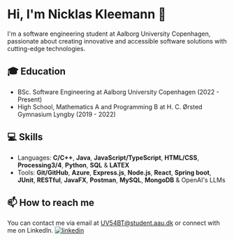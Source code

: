 # Hi, I'm Nicklas Kleemann 👋

I'm a software engineering student at Aalborg University Copenhagen, passionate about creating innovative and accessible software solutions with cutting-edge technologies. 

## 🎓 Education

- BSc. Software Engineering at Aalborg University Copenhagen (2022 - Present)
- High School, Mathematics A and Programming B at H. C. Ørsted Gymnasium Lyngby (2019 - 2022)

## 💻 Skills

- Languages: **C/C++**, **Java**, **JavaScript/TypeScript**, **HTML/CSS**, **Processing3/4**, **Python**, **SQL** & **LATEX**
- Tools: **Git/GitHub**, **Azure**, **Express.js**, **Node.js**, **React**, **Spring boot**, **JUnit**, **RESTful**, **JavaFX**, **Postman**, **MySQL**,
**MongoDB** & OpenAI's LLMs

## 📫 How to reach me

You can contact me via email at UV54BT@student.aau.dk or connect with me on LinkedIn.
[![linkedin](https://img.shields.io/badge/linkedin-0A66C2?style=for-the-badge&logo=linkedin&logoColor=white)](https://www.linkedin.com/in/nicklasvistoftkleemann/)

